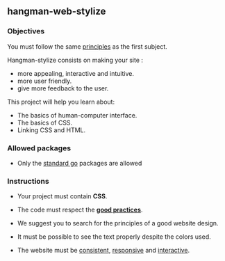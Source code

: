 ## hangman-web-stylize

### Objectives

You must follow the same [principles]() as the first subject.

Hangman-stylize consists on making your site :

- more appealing, interactive and intuitive.
- more user friendly.
- give more feedback to the user.

This project will help you learn about:

- The basics of human-computer interface.
- The basics of CSS.
- Linking CSS and HTML.

### Allowed packages

- Only the [standard go](https://golang.org/pkg/) packages are allowed

### Instructions

- Your project must contain **CSS**.
- The code must respect the [**good practices**](https://public.01-edu.org/subjects/good-practices/).
- We suggest you to search for the principles of a good website design.

- It must be possible to see the text properly despite the colors used.
- The website must be [consistent](https://digitalcommunications.wp.st-andrews.ac.uk/2016/04/07/why-is-consistency-important-in-web-design/), [responsive](https://smallbiztrends.com/2013/05/what-is-responsive-web-design.html) and [interactive](https://en.m.wikipedia.org/wiki/Interactive_design).